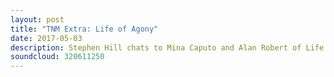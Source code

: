 ```yaml
---
layout: post
title: "TNM Extra: Life of Agony"
date: 2017-05-03
description: Stephen Hill chats to Mina Caputo and Alan Robert of Life Of Agony about their incredible journey, both personal and musical, the stories behind that journey and an insight into one of the most criminally underrated bands of the past 25 years.
soundcloud: 320611250
---
```

